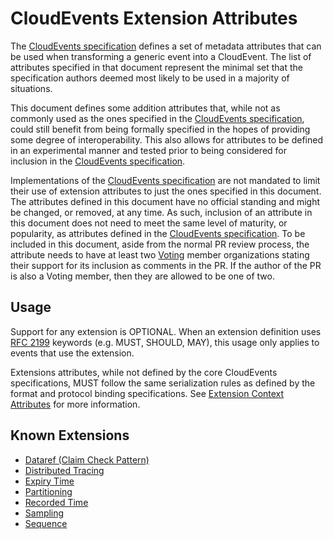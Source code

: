 # CloudEvents Extension Attributes

The [CloudEvents specification](spec.md) defines a set of metadata
attributes that can be used when transforming a generic event into a
CloudEvent. The list of attributes specified in that document represent the
minimal set that the specification authors deemed most likely to be used in a
majority of situations.

This document defines some addition attributes that, while not as commonly used
as the ones specified in the [CloudEvents specification](spec.md), could
still benefit from being formally specified in the hopes of providing some
degree of interoperability. This also allows for attributes to be defined in an
experimental manner and tested prior to being considered for inclusion in the
[CloudEvents specification](spec.md).

Implementations of the [CloudEvents specification](spec.md) are not
mandated to limit their use of extension attributes to just the ones specified
in this document. The attributes defined in this document have no official
standing and might be changed, or removed, at any time. As such, inclusion of
an attribute in this document does not need to meet the same level of maturity,
or popularity, as attributes defined in the
[CloudEvents specification](spec.md). To be
included in this document, aside from the normal PR review process, the
attribute needs to have at least two
[Voting](../docs/GOVERNANCE.md#membership) member organizations stating
their support for its inclusion as comments in the PR. If the author of the PR
is also a Voting member, then they are allowed to be one of two.

## Usage

Support for any extension is OPTIONAL. When an extension definition uses
[RFC 2199](https://www.ietf.org/rfc/rfc2119.txt) keywords (e.g. MUST, SHOULD,
MAY), this usage only applies to events that use the extension.

Extensions attributes, while not defined by the core CloudEvents specifications,
MUST follow the same serialization rules as defined by the format and protocol
binding specifications. See
[Extension Context Attributes](spec.md#extension-context-attributes)
for more information.

## Known Extensions

- [Dataref (Claim Check Pattern)](extensions/dataref.md)
- [Distributed Tracing](extensions/distributed-tracing.md)
- [Expiry Time](extensions/expirytime.md)
- [Partitioning](extensions/partitioning.md)
- [Recorded Time](extensions/recordedtime.md)
- [Sampling](extensions/sampledrate.md)
- [Sequence](extensions/sequence.md)
